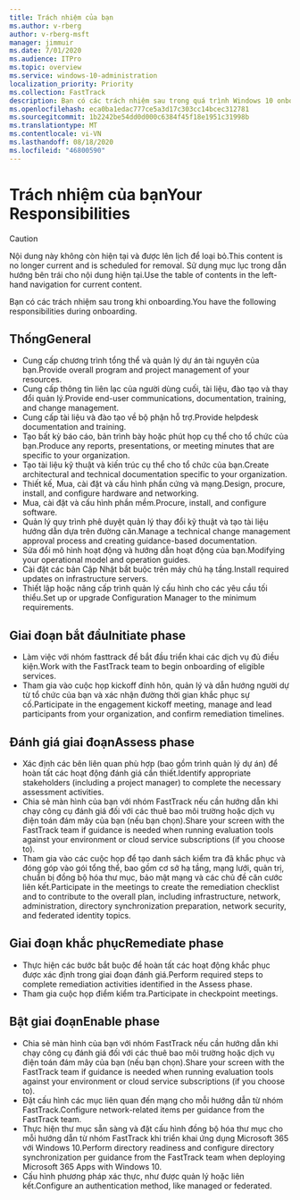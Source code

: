 ```yaml
---
title: Trách nhiệm của bạn
ms.author: v-rberg
author: v-rberg-msft
manager: jimmuir
ms.date: 7/01/2020
ms.audience: ITPro
ms.topic: overview
ms.service: windows-10-administration
localization_priority: Priority
ms.collection: FastTrack
description: Bạn có các trách nhiệm sau trong quá trình Windows 10 onboarding.
ms.openlocfilehash: eca0ba1edac777ce5a3d17c303cc14bcec312781
ms.sourcegitcommit: 1b2242be54dd0d000c6384f45f18e1951c31998b
ms.translationtype: MT
ms.contentlocale: vi-VN
ms.lasthandoff: 08/18/2020
ms.locfileid: "46800590"
---
```

# <a name="your-responsibilities"></a><span data-ttu-id="56516-103">Trách nhiệm của bạn</span><span class="sxs-lookup"><span data-stu-id="56516-103">Your Responsibilities</span></span>
> [!CAUTION]
> <span data-ttu-id="56516-104">Nội dung này không còn hiện tại và được lên lịch để loại bỏ.</span><span class="sxs-lookup"><span data-stu-id="56516-104">This content is no longer current and is scheduled for removal.</span></span> <span data-ttu-id="56516-105">Sử dụng mục lục trong dẫn hướng bên trái cho nội dung hiện tại.</span><span class="sxs-lookup"><span data-stu-id="56516-105">Use the table of contents in the left-hand navigation for current content.</span></span>

<span data-ttu-id="56516-106">Bạn có các trách nhiệm sau trong khi onboarding.</span><span class="sxs-lookup"><span data-stu-id="56516-106">You have the following responsibilities during onboarding.</span></span>

## <a name="general"></a><span data-ttu-id="56516-107">Thống</span><span class="sxs-lookup"><span data-stu-id="56516-107">General</span></span>

- <span data-ttu-id="56516-108">Cung cấp chương trình tổng thể và quản lý dự án tài nguyên của bạn.</span><span class="sxs-lookup"><span data-stu-id="56516-108">Provide overall program and project management of your resources.</span></span>
- <span data-ttu-id="56516-109">Cung cấp thông tin liên lạc của người dùng cuối, tài liệu, đào tạo và thay đổi quản lý.</span><span class="sxs-lookup"><span data-stu-id="56516-109">Provide end-user communications, documentation, training, and change management.</span></span>
- <span data-ttu-id="56516-110">Cung cấp tài liệu và đào tạo về bộ phận hỗ trợ.</span><span class="sxs-lookup"><span data-stu-id="56516-110">Provide helpdesk documentation and training.</span></span>
- <span data-ttu-id="56516-111">Tạo bất kỳ báo cáo, bản trình bày hoặc phút họp cụ thể cho tổ chức của bạn.</span><span class="sxs-lookup"><span data-stu-id="56516-111">Produce any reports, presentations, or meeting minutes that are specific to your organization.</span></span>
- <span data-ttu-id="56516-112">Tạo tài liệu kỹ thuật và kiến trúc cụ thể cho tổ chức của bạn.</span><span class="sxs-lookup"><span data-stu-id="56516-112">Create architectural and technical documentation specific to your organization.</span></span>
- <span data-ttu-id="56516-113">Thiết kế, Mua, cài đặt và cấu hình phần cứng và mạng.</span><span class="sxs-lookup"><span data-stu-id="56516-113">Design, procure, install, and configure hardware and networking.</span></span>
- <span data-ttu-id="56516-114">Mua, cài đặt và cấu hình phần mềm.</span><span class="sxs-lookup"><span data-stu-id="56516-114">Procure, install, and configure software.</span></span>
- <span data-ttu-id="56516-115">Quản lý quy trình phê duyệt quản lý thay đổi kỹ thuật và tạo tài liệu hướng dẫn dựa trên đường căn.</span><span class="sxs-lookup"><span data-stu-id="56516-115">Manage a technical change management approval process and creating guidance-based documentation.</span></span>
- <span data-ttu-id="56516-116">Sửa đổi mô hình hoạt động và hướng dẫn hoạt động của bạn.</span><span class="sxs-lookup"><span data-stu-id="56516-116">Modifying your operational model and operation guides.</span></span>
- <span data-ttu-id="56516-117">Cài đặt các bản Cập Nhật bắt buộc trên máy chủ hạ tầng.</span><span class="sxs-lookup"><span data-stu-id="56516-117">Install required updates on infrastructure servers.</span></span>
- <span data-ttu-id="56516-118">Thiết lập hoặc nâng cấp trình quản lý cấu hình cho các yêu cầu tối thiểu.</span><span class="sxs-lookup"><span data-stu-id="56516-118">Set up or upgrade Configuration Manager to the minimum requirements.</span></span>

## <a name="initiate-phase"></a><span data-ttu-id="56516-119">Giai đoạn bắt đầu</span><span class="sxs-lookup"><span data-stu-id="56516-119">Initiate phase</span></span>

- <span data-ttu-id="56516-120">Làm việc với nhóm fasttrack để bắt đầu triển khai các dịch vụ đủ điều kiện.</span><span class="sxs-lookup"><span data-stu-id="56516-120">Work with the FastTrack team to begin onboarding of eligible services.</span></span>
- <span data-ttu-id="56516-121">Tham gia vào cuộc họp kickoff đính hôn, quản lý và dẫn hướng người dự từ tổ chức của bạn và xác nhận đường thời gian khắc phục sự cố.</span><span class="sxs-lookup"><span data-stu-id="56516-121">Participate in the engagement kickoff meeting, manage and lead participants from your organization, and confirm remediation timelines.</span></span>

## <a name="assess-phase"></a><span data-ttu-id="56516-122">Đánh giá giai đoạn</span><span class="sxs-lookup"><span data-stu-id="56516-122">Assess phase</span></span>

- <span data-ttu-id="56516-123">Xác định các bên liên quan phù hợp (bao gồm trình quản lý dự án) để hoàn tất các hoạt động đánh giá cần thiết.</span><span class="sxs-lookup"><span data-stu-id="56516-123">Identify appropriate stakeholders (including a project manager) to complete the necessary assessment activities.</span></span>
- <span data-ttu-id="56516-124">Chia sẻ màn hình của bạn với nhóm FastTrack nếu cần hướng dẫn khi chạy công cụ đánh giá đối với các thuê bao môi trường hoặc dịch vụ điện toán đám mây của bạn (nếu bạn chọn).</span><span class="sxs-lookup"><span data-stu-id="56516-124">Share your screen with the FastTrack team if guidance is needed when running evaluation tools against your environment or cloud service subscriptions (if you choose to).</span></span>
- <span data-ttu-id="56516-125">Tham gia vào các cuộc họp để tạo danh sách kiểm tra đã khắc phục và đóng góp vào gói tổng thể, bao gồm cơ sở hạ tầng, mạng lưới, quản trị, chuẩn bị đồng bộ hóa thư mục, bảo mật mạng và các chủ đề căn cước liên kết.</span><span class="sxs-lookup"><span data-stu-id="56516-125">Participate in the meetings to create the remediation checklist and to contribute to the overall plan, including infrastructure, network, administration, directory synchronization preparation, network security, and federated identity topics.</span></span>

## <a name="remediate-phase"></a><span data-ttu-id="56516-126">Giai đoạn khắc phục</span><span class="sxs-lookup"><span data-stu-id="56516-126">Remediate phase</span></span>

- <span data-ttu-id="56516-127">Thực hiện các bước bắt buộc để hoàn tất các hoạt động khắc phục được xác định trong giai đoạn đánh giá.</span><span class="sxs-lookup"><span data-stu-id="56516-127">Perform required steps to complete remediation activities identified in the Assess phase.</span></span>
- <span data-ttu-id="56516-128">Tham gia cuộc họp điểm kiểm tra.</span><span class="sxs-lookup"><span data-stu-id="56516-128">Participate in checkpoint meetings.</span></span>

## <a name="enable-phase"></a><span data-ttu-id="56516-129">Bật giai đoạn</span><span class="sxs-lookup"><span data-stu-id="56516-129">Enable phase</span></span>

- <span data-ttu-id="56516-130">Chia sẻ màn hình của bạn với nhóm FastTrack nếu cần hướng dẫn khi chạy công cụ đánh giá đối với các thuê bao môi trường hoặc dịch vụ điện toán đám mây của bạn (nếu bạn chọn).</span><span class="sxs-lookup"><span data-stu-id="56516-130">Share your screen with the FastTrack team if guidance is needed when running evaluation tools against your environment or cloud service subscriptions (if you choose to).</span></span>
- <span data-ttu-id="56516-131">Đặt cấu hình các mục liên quan đến mạng cho mỗi hướng dẫn từ nhóm FastTrack.</span><span class="sxs-lookup"><span data-stu-id="56516-131">Configure network-related items per guidance from the FastTrack team.</span></span>
- <span data-ttu-id="56516-132">Thực hiện thư mục sẵn sàng và đặt cấu hình đồng bộ hóa thư mục cho mỗi hướng dẫn từ nhóm FastTrack khi triển khai ứng dụng Microsoft 365 với Windows 10.</span><span class="sxs-lookup"><span data-stu-id="56516-132">Perform directory readiness and configure directory synchronization per guidance from the FastTrack team when deploying Microsoft 365 Apps with Windows 10.</span></span>
- <span data-ttu-id="56516-133">Cấu hình phương pháp xác thực, như được quản lý hoặc liên kết.</span><span class="sxs-lookup"><span data-stu-id="56516-133">Configure an authentication method, like managed or federated.</span></span>

